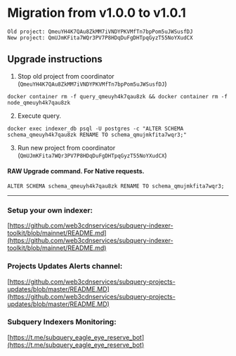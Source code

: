 # Migration from v1.0.0 to v1.0.1
```
Old project: QmeuYH4K7QAu8ZkMM7iVNDYPKVMfTn7bpPom5uJWSusfDJ
New project: QmUJmKFita7WQr3PV7P8HDqDuFgDHTpqGyzT55NoYXudCX
```


## Upgrade instructions
 1) Stop old project from coordinator (`QmeuYH4K7QAu8ZkMM7iVNDYPKVMfTn7bpPom5uJWSusfDJ`)

```
docker container rm -f query_qmeuyh4k7qau8zk && docker container rm -f node_qmeuyh4k7qau8zk
```

 2) Execute query.

```
docker exec indexer_db psql -U postgres -c "ALTER SCHEMA schema_qmeuyh4k7qau8zk RENAME TO schema_qmujmkfita7wqr3;"

```

 3) Run new project from coordinator (`QmUJmKFita7WQr3PV7P8HDqDuFgDHTpqGyzT55NoYXudCX`)

#### RAW Upgrade command. For Native requests.
`ALTER SCHEMA schema_qmeuyh4k7qau8zk RENAME TO schema_qmujmkfita7wqr3;`


___
### Setup your own indexer:

[https://github.com/web3cdnservices/subquery-indexer-toolkit/blob/mainnet/README.md](https://github.com/web3cdnservices/subquery-indexer-toolkit/blob/mainnet/README.md)

### Projects Updates Alerts channel:

[https://github.com/web3cdnservices/subquery-projects-updates/blob/master/README.MD](https://github.com/web3cdnservices/subquery-projects-updates/blob/master/README.MD)

### Subquery Indexers Monitoring:

[https://t.me/subquery_eagle_eye_reserve_bot](https://t.me/subquery_eagle_eye_reserve_bot)
